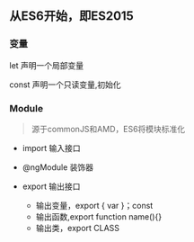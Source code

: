 ## 从ES6开始，即ES2015

### 变量

let 声明一个局部变量

const 声明一个只读变量,初始化

### Module

> 源于commonJS和AMD，ES6将模块标准化

* import 输入接口

* @ngModule 装饰器

* export 输出接口
  
   * 输出变量，export { var }；const
   * 输出函数,export function name(){}
   * 输出类，export CLASS

